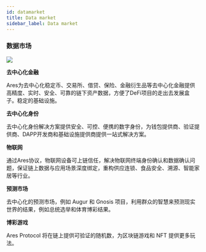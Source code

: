 ```yaml
---
id: datamarket
title: Data market
sidebar_label: Data market
---
```

### 数据市场

![](assets/build/dataMarket.jpg)


**去中心化金融**

Ares为去中心化稳定币、交易所、借贷、保险、金融衍生品等去中心化金融提供高精度、实时、安全、可靠的链下资产数据，方便了DeFi项目的走出去发展盒子。稳定的基础设施。

**去中心化身份**

去中心化身份解决方案提供安全、可控、便携的数字身份，为钱包提供商、验证提供商、DAPP开发商和基础设施提供商提供一站式解决方案。

**物联网**

通过Ares协议，物联网设备可上链信任，解决物联网终端身份确认和数据确认问题，保证链上数据与应用场景深度绑定，重构供应连锁、食品安全、溯源、智能家居等行业。

**预测市场**

去中心化的预测市场，例如 Augur 和 Gnosis 项目，利用群众的智慧来预测现实世界的结果，例如总统选举和体育博彩结果。

**博彩游戏**

Ares Protocol 将在链上提供可验证的随机数，为区块链游戏和 NFT 提供更多玩法。
